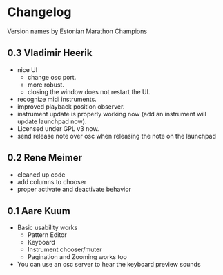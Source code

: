 # Changelog

Version names by Estonian Marathon Champions

## 0.3 Vladimir Heerik

* nice UI
    * change osc port.
    * more robust.
    * closing the window does not restart the UI.
* recognize midi instruments.
* improved playback position observer.
* instrument update is properly working now (add an instrument will update launchpad now).
* Licensed under GPL v3 now.
* send release note over osc when releasing the note on the launchpad

## 0.2 Rene Meimer

* cleaned up code
* add columns to chooser
* proper activate and deactivate behavior

## 0.1 Aare Kuum

* Basic usability works
    * Pattern Editor
    * Keyboard
    * Instrument chooser/muter
    * Pagination and Zooming works too
* You can use an osc server to hear the keyboard preview sounds
    
